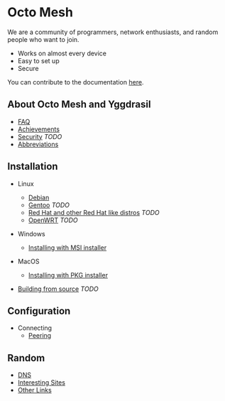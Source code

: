 # Octo Mesh

We are a community of programmers, network enthusiasts, and random people who want to join.
- Works on almost every device
- Easy to set up
- Secure

You can contribute to the documentation [here](https://github.com/octomesh/docs).

## About Octo Mesh and Yggdrasil
- [FAQ](faq.md)
- [Achievements](achievements.md)
- [Security](security.md) *TODO*
- [Abbreviations](abbreviations.md)

## Installation
- Linux
  - [Debian](installation/debian.md)
  - [Gentoo](installation/gentoo.md) *TODO*
  - [Red Hat and other Red Hat like distros](installation/red_hat.md) *TODO*
  - [OpenWRT](installation/openwrt.md) *TODO*
- Windows
  - [Installing with MSI installer](installation/windows.md)
- MacOS
  - [Installing with PKG installer](installation/macos.md)

- [Building from source](installation/source.md) *TODO*

## Configuration
- Connecting
  - [Peering](configuration/peering.md)

## Random
- [DNS](random/dns.md)
- [Interesting Sites](random/sites.md)
- [Other Links](random/links.md)
